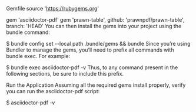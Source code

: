 Gemfile
source 'https://rubygems.org'

gem 'asciidoctor-pdf'
gem 'prawn-table', github: 'prawnpdf/prawn-table', branch: 'HEAD'
You can then install the gems into your project using the bundle command:

$ bundle config set --local path .bundle/gems && bundle
Since you’re using Bundler to manage the gems, you’ll need to prefix all commands with bundle exec. For example:

$ bundle exec asciidoctor-pdf -v
Thus, to any command present in the following sections, be sure to include this prefix.

Run the Application
Assuming all the required gems install properly, verify you can run the asciidoctor-pdf script:

$ asciidoctor-pdf -v
